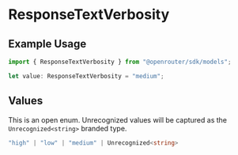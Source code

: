 # ResponseTextVerbosity

## Example Usage

```typescript
import { ResponseTextVerbosity } from "@openrouter/sdk/models";

let value: ResponseTextVerbosity = "medium";
```

## Values

This is an open enum. Unrecognized values will be captured as the `Unrecognized<string>` branded type.

```typescript
"high" | "low" | "medium" | Unrecognized<string>
```